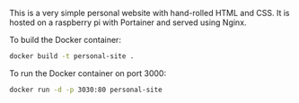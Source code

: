 This is a very simple personal website with hand-rolled HTML and CSS. It is hosted on a raspberry pi with Portainer and served using Nginx.

To build the Docker container:
```bash
docker build -t personal-site .
```

To run the Docker container on port 3000:
```bash
docker run -d -p 3030:80 personal-site
```
